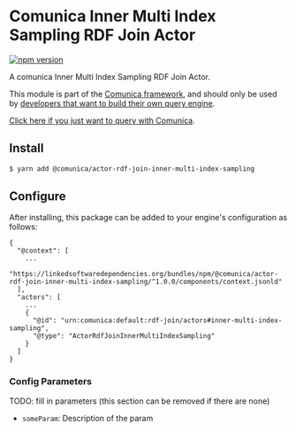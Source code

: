 # Comunica Inner Multi Index Sampling RDF Join Actor

[![npm version](https://badge.fury.io/js/%40comunica%2Factor-rdf-join-inner-multi-index-sampling.svg)](https://www.npmjs.com/package/@comunica/actor-rdf-join-inner-multi-index-sampling)

A comunica Inner Multi Index Sampling RDF Join Actor.

This module is part of the [Comunica framework](https://github.com/comunica/comunica),
and should only be used by [developers that want to build their own query engine](https://comunica.dev/docs/modify/).

[Click here if you just want to query with Comunica](https://comunica.dev/docs/query/).

## Install

```bash
$ yarn add @comunica/actor-rdf-join-inner-multi-index-sampling
```

## Configure

After installing, this package can be added to your engine's configuration as follows:
```text
{
  "@context": [
    ...
    "https://linkedsoftwaredependencies.org/bundles/npm/@comunica/actor-rdf-join-inner-multi-index-sampling/^1.0.0/components/context.jsonld"  
  ],
  "actors": [
    ...
    {
      "@id": "urn:comunica:default:rdf-join/actors#inner-multi-index-sampling",
      "@type": "ActorRdfJoinInnerMultiIndexSampling"
    }
  ]
}
```

### Config Parameters

TODO: fill in parameters (this section can be removed if there are none)

* `someParam`: Description of the param
